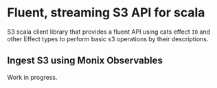 # Fluent, streaming S3 API for scala
S3 scala client library that provides a fluent API
using cats effect `IO` and other Effect types 
to perform basic s3 operations by their descriptions.

## Ingest S3 using Monix Observables
Work in progress.